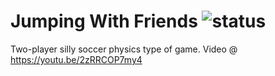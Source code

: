 # Jumping With Friends ![status](https://img.shields.io/badge/status-inactive-red.svg)
Two-player silly soccer physics type of game. Video @ https://youtu.be/2zRRCOP7my4

